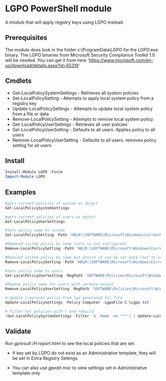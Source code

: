 # LGPO PowerShell module

A module that will apply registry keys using LGPO instead.

## Prerequisites

The module does look in the folder c:\ProgramData\LGPO for the LGPO.exe binary.
The LGPO binaries from Microsoft Security Compliance Toolkit 1.0 will be needed. You can get it from here 'https://www.microsoft.com/en-us/download/details.aspx?id=55319'

## Cmdlets
- Get-LocalPolicySystemSettings - Retrieves all system policies
- Set-LocalPolicySetting - Attempts to apply local system policy from a registry key
- Update-LocalPolicySettings - Attempts to update local system policy from a file or data
- Remove-LocalPolicySetting - Attempts to remove local system policy.
- Get-LocalPolicyUserSettings - Retrieves all user policies
- Set-LocalPolicyUserSetting - Defaults to all users. Applies policy to all users
- Remove-LocalPolicyUserSetting - Defaults to all users. removes policy setting for all users

## Install
```powershell
Install-Module LGPO -Force
Import-Module LGPO
```

## Examples

```powershell
#gets current policies of system as object
Get-LocalPolicySystemSettings

#gets current policies of users as object
Get-LocalPolicyUserSettings

#Sets policy name to system
Set-LocalPolicySetting -Path 'HKLM:\SOFTWARE\Microsoft\Windows\CurrentVersion\ImmersiveShell' -Name 'UseActionCenterExperience' -Type DWord -Value 0

#Removed system policy by name (sets to not configured)
Remove-LocalPolicySetting -Path 'HKLM:\SOFTWARE\Microsoft\Windows\CurrentVersion\ImmersiveShell' -Name 'UseActionCenterExperience'

#Removed system policy by name but ensure it can be set back (set to not configured but also enforces the key from being recreated)
Remove-LocalPolicySetting -Path 'HKLM:\SOFTWARE\Microsoft\Windows\CurrentVersion\ImmersiveShell' -Name 'UseActionCenterExperience' -Enforce

#Sets policy name to users 
Set-LocalPolicyUserSetting -RegPath 'SOFTWARE\Policies\Microsoft\Windows\Explorer' -Name 'DisableNotificationCenter' -Type DWord -Value 1

#Remove policy name for users with verbose output
Remove-LocalPolicyUserSetting -RegPath 'SOFTWARE\Policies\Microsoft\Windows\Explorer' -Name 'DisableNotificationCenter' -Verbose

# Update (replace) policy from lpo generated txt file
Update-LocalPolicySettings -Policy Computer -LgpoFile C:\Lgpo.txt

# Filter out policies with * and rebuild
(Get-LocalPolicySystemSettings -Filter '$_.Name -ne "*"') | Update-LocalPolicySettings -Policy Computer
```

## Validate

Run _gpresult /H report.html_ to see the local policies that are set.

- If key set by LGPO do not exist as an Administrative template, they will be set in Extra Registry Settings

- You can also use _gpedit.msc_ to view settings set in Administrative template only
